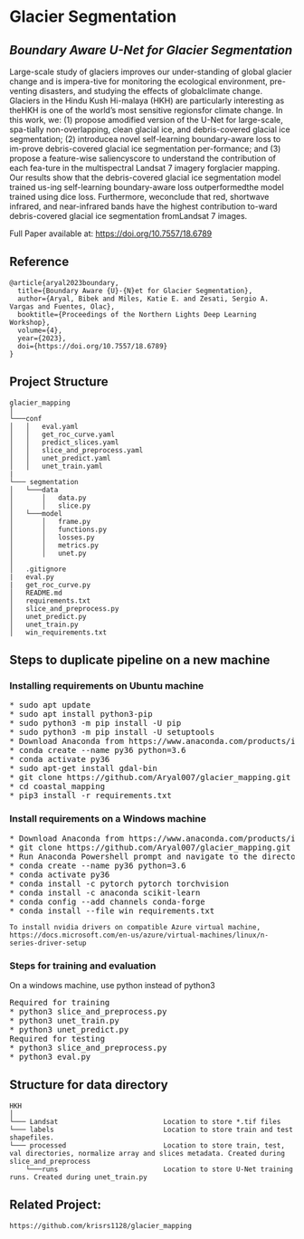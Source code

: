 # Glacier Segmentation
## _Boundary Aware U-Net for Glacier Segmentation_

Large-scale  study  of  glaciers  improves  our  under-standing  of  global  glacier  change  and  is  impera-tive for monitoring the ecological environment, pre-venting disasters, and studying the effects of globalclimate  change.   Glaciers  in  the  Hindu  Kush  Hi-malaya  (HKH)  are  particularly  interesting  as  theHKH  is  one  of  the  world’s  most  sensitive  regionsfor climate change.  In this work, we:  (1) propose amodified version of the U-Net for large-scale, spa-tially non-overlapping, clean glacial ice, and debris-covered  glacial  ice  segmentation;   (2)  introducea  novel  self-learning  boundary-aware  loss  to  im-prove debris-covered glacial ice segmentation per-formance;  and (3) propose a feature-wise saliencyscore  to  understand  the  contribution  of  each  fea-ture  in  the  multispectral  Landsat  7  imagery  forglacier mapping.  Our results show that the debris-covered glacial ice segmentation model trained us-ing self-learning boundary-aware loss outperformedthe model trained using dice loss.  Furthermore, weconclude  that  red,  shortwave  infrared,  and  near-infrared  bands  have  the  highest  contribution  to-ward debris-covered glacial ice segmentation fromLandsat 7 images.

Full Paper available at: https://doi.org/10.7557/18.6789

## Reference

```
@article{aryal2023boundary,
  title={Boundary Aware {U}-{N}et for Glacier Segmentation},
  author={Aryal, Bibek and Miles, Katie E. and Zesati, Sergio A. Vargas and Fuentes, Olac},
  booktitle={Proceedings of the Northern Lights Deep Learning Workshop},
  volume={4},
  year={2023},
  doi={https://doi.org/10.7557/18.6789}
}
```

## Project Structure
```
glacier_mapping
│
└───conf
│   │   eval.yaml
│   │   get_roc_curve.yaml
│   │   predict_slices.yaml
│   │   slice_and_preprocess.yaml
│   │   unet_predict.yaml
│   │   unet_train.yaml
|
└─── segmentation
│   └───data
│       │   data.py
│       │   slice.py
│   └───model
│       │   frame.py
│       │   functions.py
│       │   losses.py
│       │   metrics.py
│       │   unet.py  
│   
│   .gitignore
|   eval.py
|   get_roc_curve.py
│   README.md
│   requirements.txt
│   slice_and_preprocess.py
│   unet_predict.py
│   unet_train.py
│   win_requirements.txt
```

## Steps to duplicate pipeline on a new machine

### Installing requirements on Ubuntu machine
<pre>
* sudo apt update                                                   Install python pip, setuptools
* sudo apt install python3-pip
* sudo python3 -m pip install -U pip
* sudo python3 -m pip install -U setuptools
* Download Anaconda from https://www.anaconda.com/products/individual
* conda create --name py36 python=3.6                               Create a new Anaconda environment for python 3.6
* conda activate py36
* sudo apt-get install gdal-bin
* git clone https://github.com/Aryal007/glacier_mapping.git        Clone Repository
* cd coastal_mapping                                                Change directory to coastal mapping
* pip3 install -r requirements.txt                                  Install all the necessary requirements
</pre>

### Install requirements on a Windows machine
<pre>
* Download Anaconda from https://www.anaconda.com/products/individual
* git clone https://github.com/Aryal007/glacier_mapping.git         Clone Repository
* Run Anaconda Powershell prompt and navigate to the directory
* conda create --name py36 python=3.6                               Create a new Anaconda environment for python 3.6
* conda activate py36
* conda install -c pytorch pytorch torchvision
* conda install -c anaconda scikit-learn
* conda config --add channels conda-forge
* conda install --file win_requirements.txt 
</pre>

```
To install nvidia drivers on compatible Azure virtual machine, 
https://docs.microsoft.com/en-us/azure/virtual-machines/linux/n-series-driver-setup
```

### Steps for training and evaluation
On a windows machine, use python instead of python3
<pre>
Required for training
* python3 slice_and_preprocess.py                                   Create slices, configuration: conf/slice.yaml
* python3 unet_train.py                                             Train model, configuration: conf/train.yaml
* python3 unet_predict.py                                           Generate masks for new image, configuration: conf/predict.yaml
Required for testing
* python3 slice_and_preprocess.py                                   Create slices, configuration: conf/slice.yaml
* python3 eval.py                                                   Generate region based evaluation csv file, configuration: conf/eval.yaml
</pre>

## Structure for data directory
```
HKH
│
└─── Landsat                          Location to store *.tif files
└─── labels                           Location to store train and test shapefiles.
└─── processed                        Location to store train, test, val directories, normalize array and slices metadata. Created during slice_and_preprocess
    └───runs                          Location to store U-Net training runs. Created during unet_train.py
```

## Related Project: 
```
https://github.com/krisrs1128/glacier_mapping
```
